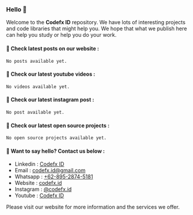 ### Hello 👋

Welcome to the **Codefx ID** repository. We have lots of interesting projects and code libraries that might help you. We hope that what we publish here can help you study or help you do your work.

#### 📢 Check latest posts on our website :
    No posts available yet.

#### 📢 Check our latest youtube videos :
    No videos available yet.

#### 📢 Check our latest instagram post :
    No post available yet.

#### 📢 Check our latest open source projects :
    No open source projects available yet.

#### 📢 Want to say hello? Contact us below :
- Linkedin : [Codefx ID](https://www.linkedin.com/company/codefx-id/)
- Email : codefx.id@gmail.com
- Whatsapp : [+62-895-2874-5181](https://api.whatsapp.com/send/?phone=6289528745181)
- Website : [codefx.id](https://codefx.id)
- Instagram : [@codefx.id](https://instagram.com/codefx.id)
- Youtube : [Codefx ID](https://www.youtube.com/channel/UCfw5IKpclODGvUl3B8gdTbw)

Please visit our website for more information and the services we offer.
